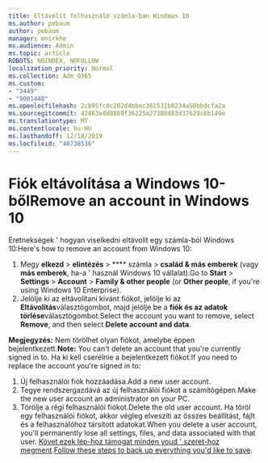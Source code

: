 ```yaml
---
title: Eltávolít felhasználó számla-ban Windows 10
ms.author: pebaum
author: pebaum
manager: mnirkhe
ms.audience: Admin
ms.topic: article
ROBOTS: NOINDEX, NOFOLLOW
localization_priority: Normal
ms.collection: Adm_O365
ms.custom:
- "3449"
- "9001448"
ms.openlocfilehash: 2cb95fc0c202d4bbec361531b8234a50bbdcfa2a
ms.sourcegitcommit: 42463e8d8869f36225a27388d83d37629c6b149e
ms.translationtype: MT
ms.contentlocale: hu-HU
ms.lasthandoff: 12/18/2019
ms.locfileid: "40738536"
---
```

# <a name="remove-an-account-in-windows-10"></a><span data-ttu-id="4e999-102">Fiók eltávolítása a Windows 10-ből</span><span class="sxs-lookup"><span data-stu-id="4e999-102">Remove an account in Windows 10</span></span>

<span data-ttu-id="4e999-103">Eretnekségek ' hogyan viselkedni eltávolít egy számla-ból Windows 10:</span><span class="sxs-lookup"><span data-stu-id="4e999-103">Here's how to remove an account from Windows 10:</span></span>

1. <span data-ttu-id="4e999-104">Megy **elkezd** > **elintézés** > \*\*\*\* számla > **család & más emberek** (vagy **más emberek**, ha-a ' használ Windows 10 vállalat).</span><span class="sxs-lookup"><span data-stu-id="4e999-104">Go to **Start** > **Settings** > **Account** > **Family & other people** (or **Other people**, if you're using Windows 10 Enterprise).</span></span>
2. <span data-ttu-id="4e999-105">Jelölje ki az eltávolítani kívánt fiókot, jelölje ki az **Eltávolítás**választógombot, majd jelölje be a **fiók és az adatok törlése**választógombot.</span><span class="sxs-lookup"><span data-stu-id="4e999-105">Select the account you want to remove, select **Remove**, and then select **Delete account and data**.</span></span>
 
<span data-ttu-id="4e999-106">**Megjegyzés:** Nem törölhet olyan fiókot, amelybe éppen bejelentkezett.</span><span class="sxs-lookup"><span data-stu-id="4e999-106">**Note:** You can't delete an account that you're currently signed in to.</span></span>  <span data-ttu-id="4e999-107">Ha ki kell cserélnie a bejelentkezett fiókot:</span><span class="sxs-lookup"><span data-stu-id="4e999-107">If you need to replace the account you're signed in to:</span></span>

1. <span data-ttu-id="4e999-108">Új felhasználói fiók hozzáadása.</span><span class="sxs-lookup"><span data-stu-id="4e999-108">Add a new user account.</span></span>
2. <span data-ttu-id="4e999-109">Tegye rendszergazdává az új felhasználói fiókot a számítógépen.</span><span class="sxs-lookup"><span data-stu-id="4e999-109">Make the new user account an administrator on your PC.</span></span>
3. <span data-ttu-id="4e999-110">Törölje a régi felhasználói fiókot.</span><span class="sxs-lookup"><span data-stu-id="4e999-110">Delete the old user account.</span></span> <span data-ttu-id="4e999-111">Ha töröl egy felhasználói fiókot, akkor végleg elveszíti az összes beállítást, fájlt és a felhasználóhoz társított adatokat.</span><span class="sxs-lookup"><span data-stu-id="4e999-111">When you delete a user account, you'll permanently lose all settings, files, and data associated with that user.</span></span> <span data-ttu-id="4e999-112">[Követ ezek lép-hoz támogat minden youd ' szeret-hoz megment](https://support.microsoft.com/help/4027408/windows-10-backup-and-restore).</span><span class="sxs-lookup"><span data-stu-id="4e999-112">[Follow these steps to back up everything you'd like to save](https://support.microsoft.com/help/4027408/windows-10-backup-and-restore).</span></span>